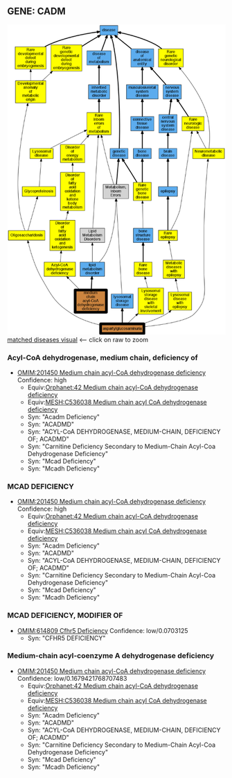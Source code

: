 
## GENE: CADM

![image](CADM.png)
[matched diseases visual](CADM.png)  <-- click on raw to zoom


### Acyl-CoA dehydrogenase, medium chain, deficiency of
 * [OMIM:201450 Medium chain acyl-CoA dehydrogenase deficiency](http://beta.monarchinitiative.org/disease/OMIM:201450) Confidence: high
    * Equiv:[Orphanet:42 Medium chain acyl-CoA dehydrogenase deficiency](http://beta.monarchinitiative.org/disease/Orphanet:42)
    * Equiv:[MESH:C536038 Medium chain acyl CoA dehydrogenase deficiency](http://beta.monarchinitiative.org/disease/MESH:C536038)
    * Syn: "Acadm Deficiency"
    * Syn: "ACADMD"
    * Syn: "ACYL-CoA DEHYDROGENASE, MEDIUM-CHAIN, DEFICIENCY OF; ACADMD"
    * Syn: "Carnitine Deficiency Secondary to Medium-Chain Acyl-Coa Dehydrogenase Deficiency"
    * Syn: "Mcad Deficiency"
    * Syn: "Mcadh Deficiency"

### MCAD DEFICIENCY
 * [OMIM:201450 Medium chain acyl-CoA dehydrogenase deficiency](http://beta.monarchinitiative.org/disease/OMIM:201450) Confidence: high
    * Equiv:[Orphanet:42 Medium chain acyl-CoA dehydrogenase deficiency](http://beta.monarchinitiative.org/disease/Orphanet:42)
    * Equiv:[MESH:C536038 Medium chain acyl CoA dehydrogenase deficiency](http://beta.monarchinitiative.org/disease/MESH:C536038)
    * Syn: "Acadm Deficiency"
    * Syn: "ACADMD"
    * Syn: "ACYL-CoA DEHYDROGENASE, MEDIUM-CHAIN, DEFICIENCY OF; ACADMD"
    * Syn: "Carnitine Deficiency Secondary to Medium-Chain Acyl-Coa Dehydrogenase Deficiency"
    * Syn: "Mcad Deficiency"
    * Syn: "Mcadh Deficiency"

### MCAD DEFICIENCY, MODIFIER OF
 * [OMIM:614809 Cfhr5 Deficiency](http://beta.monarchinitiative.org/disease/OMIM:614809) Confidence: low/0.0703125
    * Syn: "CFHR5 DEFICIENCY"

### Medium-chain acyl-coenzyme A dehydrogenase deficiency
 * [OMIM:201450 Medium chain acyl-CoA dehydrogenase deficiency](http://beta.monarchinitiative.org/disease/OMIM:201450) Confidence: low/0.1679421768707483
    * Equiv:[Orphanet:42 Medium chain acyl-CoA dehydrogenase deficiency](http://beta.monarchinitiative.org/disease/Orphanet:42)
    * Equiv:[MESH:C536038 Medium chain acyl CoA dehydrogenase deficiency](http://beta.monarchinitiative.org/disease/MESH:C536038)
    * Syn: "Acadm Deficiency"
    * Syn: "ACADMD"
    * Syn: "ACYL-CoA DEHYDROGENASE, MEDIUM-CHAIN, DEFICIENCY OF; ACADMD"
    * Syn: "Carnitine Deficiency Secondary to Medium-Chain Acyl-Coa Dehydrogenase Deficiency"
    * Syn: "Mcad Deficiency"
    * Syn: "Mcadh Deficiency"
